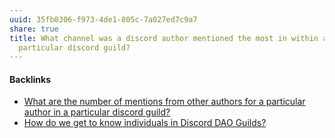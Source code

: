 ```yaml
---
uuid: 35fb0306-f973-4de1-805c-7a027ed7c9a7
share: true
title: What channel was a discord author mentioned the most in within a
  particular discord guild?
---
```

#### Backlinks

* [What are the number of mentions from other authors for a particular author in a particular discord guild?](/2b0b3244-b23a-4bac-a5aa-2eb853f42ecc)
* [How do we get to know individuals in Discord DAO Guilds?](/d9749f38-2694-405a-a5af-4ef357f29d9c)